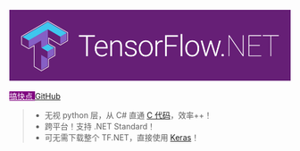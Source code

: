 <!-- # TensorFlow.NET -->

![logo](../_images/tf.net.logo.png)

<div class="text-center">
    <a class="btn btn-lg mb-3 me-md-3" style="background-color: purple; color: white" href="#/zh-cn/essentials/introduction?id=快速入门">
        搞快点
    </a>
    <a class="btn btn-lg btn-outline-secondary mb-3" href="https://github.com/SciSharp/TensorFlow.NET">
        GitHub
    </a>
</div>

> -   无视 python 层，从 C# 直通 [C 代码](https://www.tensorflow.org/)，效率++！
> -   跨平台！支持 .NET Standard！
> -   可无需下载整个 TF.NET，直接使用 [Keras](<(https://www.nuget.org/packages/TensorFlow.Keras/)>)！
